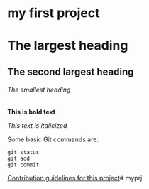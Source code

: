 # my first project
# The largest heading
## The second largest heading
###### The smallest heading

**This is bold text**

*This text is italicized*

Some basic Git commands are:
```
git status
git add
git commit
```

[Contribution guidelines for this project](docs/CONTRIBUTING.md)# myprj
